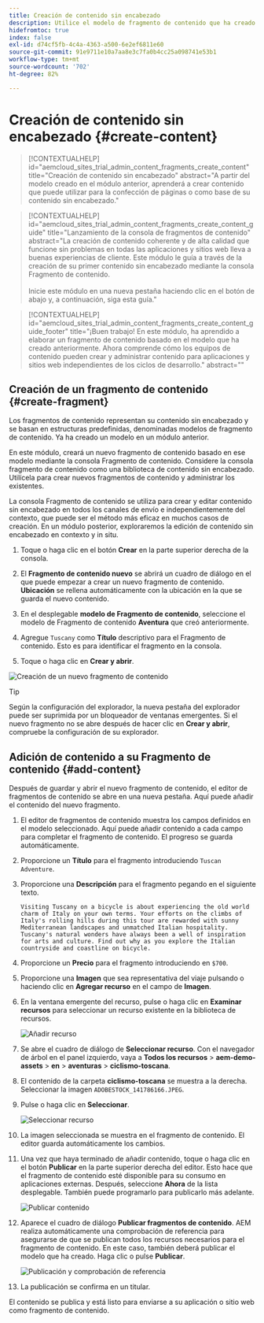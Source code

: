 ```yaml
---
title: Creación de contenido sin encabezado
description: Utilice el modelo de fragmento de contenido que ha creado anteriormente para elaborar contenido que pueda utilizarse en la confección de páginas o como base para su contenido sin encabezado.
hidefromtoc: true
index: false
exl-id: d74cf5fb-4c4a-4363-a500-6e2ef6811e60
source-git-commit: 91e9711e10a7aa8e3c7fa0b4cc25a098741e53b1
workflow-type: tm+mt
source-wordcount: '702'
ht-degree: 82%

---
```



# Creación de contenido sin encabezado {#create-content}

>[!CONTEXTUALHELP]
>id="aemcloud_sites_trial_admin_content_fragments_create_content"
>title="Creación de contenido sin encabezado"
>abstract="A partir del modelo creado en el módulo anterior, aprenderá a crear contenido que puede utilizar para la confección de páginas o como base de su contenido sin encabezado."

>[!CONTEXTUALHELP]
>id="aemcloud_sites_trial_admin_content_fragments_create_content_guide"
>title="Lanzamiento de la consola de fragmentos de contenido"
>abstract="La creación de contenido coherente y de alta calidad que funcione sin problemas en todas las aplicaciones y sitios web lleva a buenas experiencias de cliente. Este módulo le guía a través de la creación de su primer contenido sin encabezado mediante la consola Fragmento de contenido.<br><br>Inicie este módulo en una nueva pestaña haciendo clic en el botón de abajo y, a continuación, siga esta guía."

>[!CONTEXTUALHELP]
>id="aemcloud_sites_trial_admin_content_fragments_create_content_guide_footer"
>title="¡Buen trabajo! En este módulo, ha aprendido a elaborar un fragmento de contenido basado en el modelo que ha creado anteriormente. Ahora comprende cómo los equipos de contenido pueden crear y administrar contenido para aplicaciones y sitios web independientes de los ciclos de desarrollo."
>abstract=""

## Creación de un fragmento de contenido {#create-fragment}

Los fragmentos de contenido representan su contenido sin encabezado y se basan en estructuras predefinidas, denominadas modelos de fragmento de contenido. Ya ha creado un modelo en un módulo anterior.

En este módulo, creará un nuevo fragmento de contenido basado en ese modelo mediante la consola Fragmento de contenido. Considere la consola fragmento de contenido como una biblioteca de contenido sin encabezado. Utilícela para crear nuevos fragmentos de contenido y administrar los existentes.

La consola Fragmento de contenido se utiliza para crear y editar contenido sin encabezado en todos los canales de envío e independientemente del contexto, que puede ser el método más eficaz en muchos casos de creación. En un módulo posterior, exploraremos la edición de contenido sin encabezado en contexto y in situ.

1. Toque o haga clic en el botón **Crear** en la parte superior derecha de la consola.

1. El **Fragmento de contenido nuevo** se abrirá un cuadro de diálogo en el que puede empezar a crear un nuevo fragmento de contenido. **Ubicación** se rellena automáticamente con la ubicación en la que se guarda el nuevo contenido.

1. En el desplegable **modelo de Fragmento de contenido**, seleccione el modelo de Fragmento de contenido **Aventura** que creó anteriormente.

1. Agregue `Tuscany` como **Título** descriptivo para el Fragmento de contenido. Esto es para identificar el fragmento en la consola.

1. Toque o haga clic en **Crear y abrir**.

![Creación de un nuevo fragmento de contenido](assets/do-not-localize/create-content.png)

>[!TIP]
>
>Según la configuración del explorador, la nueva pestaña del explorador puede ser suprimida por un bloqueador de ventanas emergentes. Si el nuevo fragmento no se abre después de hacer clic en **Crear y abrir**, compruebe la configuración de su explorador.

## Adición de contenido a su Fragmento de contenido {#add-content}

Después de guardar y abrir el nuevo fragmento de contenido, el editor de fragmentos de contenido se abre en una nueva pestaña. Aquí puede añadir el contenido del nuevo fragmento.

1. El editor de fragmentos de contenido muestra los campos definidos en el modelo seleccionado. Aquí puede añadir contenido a cada campo para completar el fragmento de contenido. El progreso se guarda automáticamente.

1. Proporcione un **Título** para el fragmento introduciendo `Tuscan Adventure`.

1. Proporcione una **Descripción** para el fragmento pegando en el siguiente texto.

   ```text
   Visiting Tuscany on a bicycle is about experiencing the old world charm of Italy on your own terms. Your efforts on the climbs of Italy's rolling hills during this tour are rewarded with sunny Mediterranean landscapes and unmatched Italian hospitality. Tuscany's natural wonders have always been a well of inspiration for arts and culture. Find out why as you explore the Italian countryside and coastline on bicycle.
   ```

1. Proporcione un **Precio** para el fragmento introduciendo en `$700`.

1. Proporcione una **Imagen** que sea representativa del viaje pulsando o haciendo clic en **Agregar recurso** en el  campo de **Imagen**.

1. En la ventana emergente del recurso, pulse o haga clic en **Examinar recursos** para seleccionar un recurso existente en la biblioteca de recursos.

   ![Añadir recurso](assets/do-not-localize/add-asset.png)

1. Se abre el cuadro de diálogo de **Seleccionar recurso**. Con el navegador de árbol en el panel izquierdo, vaya a **Todos los recursos** > **aem-demo-assets** > **en** > **aventuras** > **ciclismo-toscana**.

1. El contenido de la carpeta **ciclismo-toscana** se muestra a la derecha. Seleccionar la imagen `ADOBESTOCK_141786166.JPEG`.

1. Pulse o haga clic en **Seleccionar**.

   ![Seleccionar recurso](assets/do-not-localize/select-asset.png)

1. La imagen seleccionada se muestra en el fragmento de contenido. El editor guarda automáticamente los cambios.

1. Una vez que haya terminado de añadir contenido, toque o haga clic en el botón **Publicar** en la parte superior derecha del editor. Esto hace que el fragmento de contenido esté disponible para su consumo en aplicaciones externas. Después, seleccione **Ahora** de la lista desplegable. También puede programarlo para publicarlo más adelante.

   ![Publicar contenido](assets/do-not-localize/publish.png)

1. Aparece el cuadro de diálogo **Publicar fragmentos de contenido**. AEM realiza automáticamente una comprobación de referencia para asegurarse de que se publican todos los recursos necesarios para el fragmento de contenido. En este caso, también deberá publicar el modelo que ha creado. Haga clic o pulse **Publicar**.

   ![Publicación y comprobación de referencia](assets/do-not-localize/publish-confirm.png)

1. La publicación se confirma en un titular.

El contenido se publica y está listo para enviarse a su aplicación o sitio web como fragmento de contenido.
